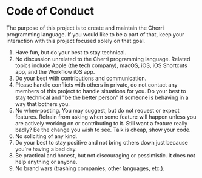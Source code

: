 # Code of Conduct

The purpose of this project is to create and maintain the Cherri programming language. If you would like to
be a part of that, keep your interaction with this project focused solely on that goal.

1. Have fun, but do your best to stay technical.
2. No discussion unrelated to the Cherri programming language. Related topics include Apple (the tech company), macOS, iOS, iOS Shortcuts app, and
   the Workflow iOS app.
3. Do your best with contributions and communication.
4. Please handle conflicts with others in private, do not contact any members of this project to handle situations
   for you. Do your best to stay technical and "be the better person" if someone is behaving in a way that bothers you.
5. No when-posting. You may suggest, but do not request or expect features. Refrain from asking when some feature
   will happen unless you are actively working on or contributing to it. Still want a feature really badly? Be the
   change you wish to see. Talk is cheap, show your code.
6. No soliciting of any kind.
7. Do your best to stay positive and not bring others down just because you're having a bad day.
8. Be practical and honest, but not discouraging or pessimistic. It does not help anything or anyone.
9. No brand wars (trashing companies, other languages, etc.).
